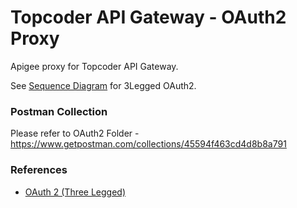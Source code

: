 # Topcoder API Gateway - OAuth2 Proxy

Apigee proxy for Topcoder API Gateway.



See [Sequence Diagram](docs/3leggedAuth.md) for 3Legged OAuth2.

### Postman Collection
Please refer to OAuth2 Folder - https://www.getpostman.com/collections/45594f463cd4d8b8a791


### References
* [OAuth 2 (Three Legged)](http://oauthbible.com/#oauth-2-three-legged)
